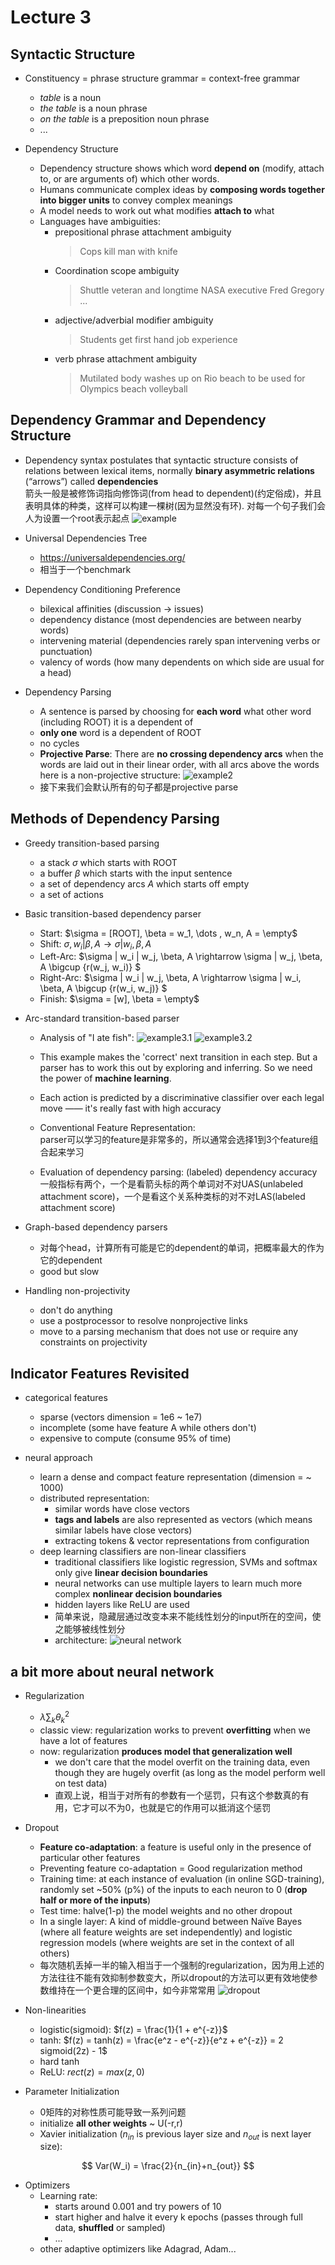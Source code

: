 # Lecture 3

## Syntactic Structure

- Constituency = phrase structure grammar = context-free grammar
  - _table_ is a noun
  - _the table_ is a noun phrase
  - _on the table_ is a preposition noun phrase
  - ...

- Dependency Structure
  - Dependency structure shows which word **depend on** (modify, attach to, or are arguments of) which other words.
  - Humans communicate complex ideas by **composing words together into bigger units** to convey complex meanings
  - A model needs to work out what modifies **attach to** what
  - Languages have ambiguities:
    - prepositional phrase attachment ambiguity
        >Cops kill man with knife
    - Coordination scope ambiguity
        >Shuttle veteran and longtime NASA executive Fred Gregory ...
    - adjective/adverbial modifier ambiguity
        >Students get first hand job experience
    - verb phrase attachment ambiguity
        >Mutilated body washes up on Rio beach to be used for Olympics beach volleyball

## Dependency Grammar and Dependency Structure

- Dependency syntax postulates that syntactic structure consists of relations between lexical items, normally **binary asymmetric relations** (“arrows”) called **dependencies**  
箭头一般是被修饰词指向修饰词(from head to dependent)(约定俗成)，并且表明具体的种类，这样可以构建一棵树(因为显然没有环). 对每一个句子我们会人为设置一个root表示起点
![example](pic/L3_pic1.jpg)

- Universal Dependencies Tree
  - <https://universaldependencies.org/>
  - 相当于一个benchmark

- Dependency Conditioning Preference
  - bilexical affinities (discussion -> issues)
  - dependency distance (most dependencies are between nearby words)
  - intervening material (dependencies rarely span intervening verbs or punctuation)
  - valency of words (how many dependents on which side are usual for a head)

- Dependency Parsing
  - A sentence is parsed by choosing for **each word** what other word (including ROOT) it is a dependent of
  - **only one** word is a dependent of ROOT
  - no cycles
  - **Projective Parse**: There are **no crossing dependency arcs** when the words are laid out in their linear order, with all arcs above the words  
    here is a non-projective structure:
![example2](pic/L3_pic2.jpg)
  - 接下来我们会默认所有的句子都是projective parse

## Methods of Dependency Parsing

- Greedy transition-based parsing
  - a stack $\sigma$ which starts with ROOT
  - a buffer $\beta$ which starts with the input sentence
  - a set of dependency arcs _A_ which starts off empty
  - a set of actions

- Basic transition-based dependency parser
  - Start: $\sigma = [ROOT], \beta = w_1, \dots , w_n, A = \empty$
  - Shift: $\sigma, w_i | \beta, A \rightarrow \sigma | w_i, \beta, A$
  - Left-Arc: $\sigma | w_i | w_j, \beta, A \rightarrow \sigma | w_j, \beta, A \bigcup  \{r(w_j, w_i)\} $
  - Right-Arc: $\sigma | w_i | w_j, \beta, A \rightarrow \sigma | w_i, \beta, A \bigcup  \{r(w_i, w_j)\} $
  - Finish: $\sigma = [w], \beta = \empty$

- Arc-standard transition-based parser
  - Analysis of "I ate fish":
![example3.1](pic/L3_pic3.jpg)
![example3.2](pic/L3_pic4.jpg)

  - This example makes the 'correct' next transition in each step. But a parser has to work this out by exploring and inferring. So we need the power of **machine learning**.
  - Each action is predicted by a discriminative classifier over each legal move —— it's really fast with high accuracy
  - Conventional Feature Representation:  
  parser可以学习的feature是非常多的，所以通常会选择1到3个feature组合起来学习
  - Evaluation of dependency parsing: (labeled) dependency accuracy  
    一般指标有两个，一个是看箭头标的两个单词对不对UAS(unlabeled attachment score)，一个是看这个关系种类标的对不对LAS(labeled attachment score)

- Graph-based dependency parsers
  - 对每个head，计算所有可能是它的dependent的单词，把概率最大的作为它的dependent
  - good but slow

- Handling non-projectivity
  - don't do anything
  - use a postprocessor to resolve nonprojective links
  - move to a parsing mechanism that does not use or require any constraints on projectivity

## Indicator Features Revisited

- categorical features
  - sparse (vectors dimension = 1e6 ~ 1e7)
  - incomplete (some have feature A while others don't)
  - expensive to compute (consume 95% of time)

- neural approach
  - learn a dense and compact feature representation (dimension = ~ 1000)
  - distributed representation:
    - similar words have close vectors
    - **tags and labels** are also represented as vectors (which means similar labels have close vectors)
    - extracting tokens & vector representations from configuration
  - deep learning classifiers are non-linear classifiers
    - traditional classifiers like logistic regression, SVMs and softmax only give **linear decision boundaries**
    - neural networks can use multiple layers to learn much more complex **nonlinear decision boundaries**
    - hidden layers like ReLU are used
    - 简单来说，隐藏层通过改变本来不能线性划分的input所在的空间，使之能够被线性划分
    - architecture:
![neural network](pic/L3_pic5.jpg)

## a bit more about neural network

- Regularization
  - $\lambda \sum_k \theta_k^2$
  - classic view: regularization works to prevent **overfitting** when we have a lot of features
  - now: regularization **produces model that generalization well**
    - we don't care that the model overfit on the training data, even though they are hugely overfit (as long as the model perform well on test data)
    - 直观上说，相当于对所有的参数有一个惩罚，只有这个参数真的有用，它才可以不为0，也就是它的作用可以抵消这个惩罚

- Dropout
  - **Feature co-adaptation**: a feature is useful only in the presence of particular other features
  - Preventing feature co-adaptation = Good regularization method
  - Training time: at each instance of evaluation (in online SGD-training), randomly set ~50% (p%) of the inputs to each neuron to 0 (**drop half or more of the inputs**)
  - Test time: halve(1-p) the model weights and no other dropout
  - In a single layer: A kind of middle-ground between Naïve Bayes (where all feature weights are set independently) and logistic regression models (where weights are set in the context of all others)
  - 每次随机丢掉一半的输入相当于一个强制的regularization，因为用上述的方法往往不能有效抑制参数变大，所以dropout的方法可以更有效地使参数维持在一个更合理的区间中，如今非常常用
![dropout](pic/L3_pic6.jpg)

- Non-linearities
  - logistic(sigmoid): $f(z) = \frac{1}{1 + e^{-z}}$
  - tanh: $f(z) = tanh(z) = \frac{e^z - e^{-z}}{e^z + e^{-z}} = 2 sigmoid(2z) - 1$
  - hard tanh
  - ReLU: $rect(z) = max(z,0)$

- Parameter Initialization
  - 0矩阵的对称性质可能导致一系列问题
  - initialize **all other weights** ~ U(-r,r)
  - Xavier initialization ($n_{in}$ is previous layer size and $n_{out}$ is next layer size):

$$
  Var(W_i) = \frac{2}{n_{in}+n_{out}}
$$

- Optimizers
  - Learning rate:
    - starts around 0.001 and try powers of 10
    - start higher and halve it every k epochs (passes through full data, **shuffled** or sampled)
    - ...
  - other adaptive optimizers like Adagrad, Adam...

